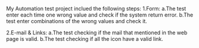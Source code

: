 My Automation test project inclued the following steps: 
  1.Form:
    a.The test enter each time one wrong value and check if the system return error. 
    b.The test enter combinations of the wrong values and check it.
    
  2.E-mail & Links:
    a.The test checking if the mail that mentioned in the web page is valid.
    b.The test checking if all the icon have a valid link.
